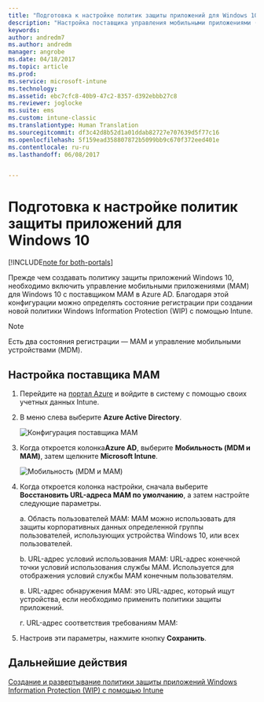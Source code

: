 ```yaml
---
title: "Подготовка к настройке политик защиты приложений для Windows 10"
description: "Настройка поставщика управления мобильными приложениями (MAM) в Azure AD"
keywords: 
author: andredm7
ms.author: andredm
manager: angrobe
ms.date: 04/18/2017
ms.topic: article
ms.prod: 
ms.service: microsoft-intune
ms.technology: 
ms.assetid: ebc7cfc8-40b9-47c2-8357-d392ebbb27c8
ms.reviewer: joglocke
ms.suite: ems
ms.custom: intune-classic
ms.translationtype: Human Translation
ms.sourcegitcommit: df3c42d8b52d1a01ddab82727e707639d5f77c16
ms.openlocfilehash: 5f159ead358807872b5099bb9c670f372eed401e
ms.contentlocale: ru-ru
ms.lasthandoff: 06/08/2017


---
```


# <a name="get-ready-to-configure-app-protection-policies-for-windows-10"></a>Подготовка к настройке политик защиты приложений для Windows 10

[!INCLUDE[note for both-portals](../includes/note-for-both-portals.md)]

Прежде чем создавать политику защиты приложений Windows 10, необходимо включить управление мобильными приложениями (MAM) для Windows 10 с поставщиком MAM в Azure AD. Благодаря этой конфигурации можно определять состояние регистрации при создании новой политики Windows Information Protection (WIP) с помощью Intune.

> [!NOTE]
> Есть два состояния регистрации — MAM и управление мобильными устройствами (MDM).

## <a name="to-configure-the-mam-provider"></a>Настройка поставщика MAM

1.  Перейдите на [портал Azure](https://portal.azure.com/) и войдите в систему с помощью своих учетных данных Intune.

2.  В меню слева выберите **Azure Active Directory**.

    ![Конфигурация поставщика MAM](../media/AppManagement/mam-provider-sc-1.png)

3.  Когда откроется колонка**Azure AD**, выберите **Мобильность (MDM и MAM)**, затем щелкните **Microsoft Intune**.

    ![Мобильность (MDM и MAM)](../media/AppManagement/mam-provider-sc-2.png)

4.  Когда откроется колонка настройки, сначала выберите **Восстановить URL-адреса MAM по умолчанию**, а затем настройте следующие параметры.

    а.  Область пользователей MAM: MAM можно использовать для защиты корпоративных данных определенной группы пользователей, использующих устройства Windows 10, или всех пользователей.

    b.  URL-адрес условий использования MAM: URL-адрес конечной точки условий использования службы MAM. Используется для отображения условий службы MAM конечным пользователям.

    в.  URL-адрес обнаружения MAM: это URL-адрес, который ищут устройства, если необходимо применить политики защиты приложений.

    г.  URL-адрес соответствия требованиям MAM:

5.  Настроив эти параметры, нажмите кнопку **Сохранить**.

## <a name="next-steps"></a>Дальнейшие действия

[Создание и развертывание политики защиты приложений Windows Information Protection (WIP) с помощью Intune](/intune-classic/deploy-use/create-windows-information-protection-policy-with-intune)

